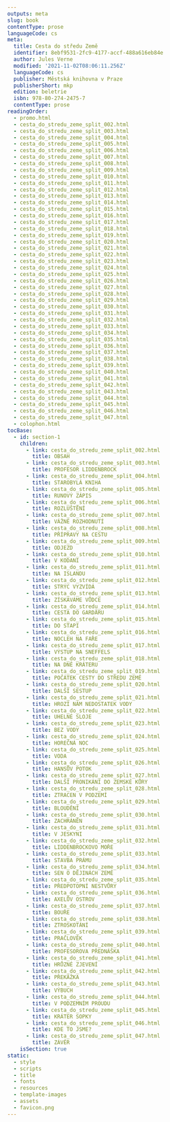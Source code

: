 ```yaml
---
outputs: meta
slug: book
contentType: prose
languageCode: cs
meta:
  title: Cesta do středu Země
  identifier: 8ebf9531-2fc9-4177-accf-488a616eb84e
  author: Jules Verne
  modified: '2021-11-02T08:06:11.256Z'
  languageCode: cs
  publisher: Městská knihovna v Praze
  publisherShort: mkp
  edition: beletrie
  isbn: 978-80-274-2475-7
  contentType: prose
readingOrder:
  - promo.html
  - cesta_do_stredu_zeme_split_002.html
  - cesta_do_stredu_zeme_split_003.html
  - cesta_do_stredu_zeme_split_004.html
  - cesta_do_stredu_zeme_split_005.html
  - cesta_do_stredu_zeme_split_006.html
  - cesta_do_stredu_zeme_split_007.html
  - cesta_do_stredu_zeme_split_008.html
  - cesta_do_stredu_zeme_split_009.html
  - cesta_do_stredu_zeme_split_010.html
  - cesta_do_stredu_zeme_split_011.html
  - cesta_do_stredu_zeme_split_012.html
  - cesta_do_stredu_zeme_split_013.html
  - cesta_do_stredu_zeme_split_014.html
  - cesta_do_stredu_zeme_split_015.html
  - cesta_do_stredu_zeme_split_016.html
  - cesta_do_stredu_zeme_split_017.html
  - cesta_do_stredu_zeme_split_018.html
  - cesta_do_stredu_zeme_split_019.html
  - cesta_do_stredu_zeme_split_020.html
  - cesta_do_stredu_zeme_split_021.html
  - cesta_do_stredu_zeme_split_022.html
  - cesta_do_stredu_zeme_split_023.html
  - cesta_do_stredu_zeme_split_024.html
  - cesta_do_stredu_zeme_split_025.html
  - cesta_do_stredu_zeme_split_026.html
  - cesta_do_stredu_zeme_split_027.html
  - cesta_do_stredu_zeme_split_028.html
  - cesta_do_stredu_zeme_split_029.html
  - cesta_do_stredu_zeme_split_030.html
  - cesta_do_stredu_zeme_split_031.html
  - cesta_do_stredu_zeme_split_032.html
  - cesta_do_stredu_zeme_split_033.html
  - cesta_do_stredu_zeme_split_034.html
  - cesta_do_stredu_zeme_split_035.html
  - cesta_do_stredu_zeme_split_036.html
  - cesta_do_stredu_zeme_split_037.html
  - cesta_do_stredu_zeme_split_038.html
  - cesta_do_stredu_zeme_split_039.html
  - cesta_do_stredu_zeme_split_040.html
  - cesta_do_stredu_zeme_split_041.html
  - cesta_do_stredu_zeme_split_042.html
  - cesta_do_stredu_zeme_split_043.html
  - cesta_do_stredu_zeme_split_044.html
  - cesta_do_stredu_zeme_split_045.html
  - cesta_do_stredu_zeme_split_046.html
  - cesta_do_stredu_zeme_split_047.html
  - colophon.html
tocBase:
  - id: section-1
    children:
      - link: cesta_do_stredu_zeme_split_002.html
        title: OBSAH
      - link: cesta_do_stredu_zeme_split_003.html
        title: PROFESOR LIDDENBROCK
      - link: cesta_do_stredu_zeme_split_004.html
        title: STAROBYLÁ KNIHA
      - link: cesta_do_stredu_zeme_split_005.html
        title: RUNOVÝ ZÁPIS
      - link: cesta_do_stredu_zeme_split_006.html
        title: ROZLUŠTĚNÍ
      - link: cesta_do_stredu_zeme_split_007.html
        title: VÁŽNÉ ROZHODNUTÍ
      - link: cesta_do_stredu_zeme_split_008.html
        title: PŘÍPRAVY NA CESTU
      - link: cesta_do_stredu_zeme_split_009.html
        title: ODJEZD
      - link: cesta_do_stredu_zeme_split_010.html
        title: V KODANI
      - link: cesta_do_stredu_zeme_split_011.html
        title: NA ISLANDU
      - link: cesta_do_stredu_zeme_split_012.html
        title: STRÝC VYZVÍDÁ
      - link: cesta_do_stredu_zeme_split_013.html
        title: ZÍSKÁVÁME VŮDCE
      - link: cesta_do_stredu_zeme_split_014.html
        title: CESTA DO GARDÄRU
      - link: cesta_do_stredu_zeme_split_015.html
        title: DO STAPI
      - link: cesta_do_stredu_zeme_split_016.html
        title: NOCLEH NA FAŘE
      - link: cesta_do_stredu_zeme_split_017.html
        title: VÝSTUP NA SNEFFELS
      - link: cesta_do_stredu_zeme_split_018.html
        title: NA DNĚ KRÁTERU
      - link: cesta_do_stredu_zeme_split_019.html
        title: POČÁTEK CESTY DO STŘEDU ZEMĚ
      - link: cesta_do_stredu_zeme_split_020.html
        title: DALŠÍ SESTUP
      - link: cesta_do_stredu_zeme_split_021.html
        title: HROZÍ NÁM NEDOSTATEK VODY
      - link: cesta_do_stredu_zeme_split_022.html
        title: UHELNÉ SLOJE
      - link: cesta_do_stredu_zeme_split_023.html
        title: BEZ VODY
      - link: cesta_do_stredu_zeme_split_024.html
        title: HOREČNÁ NOC
      - link: cesta_do_stredu_zeme_split_025.html
        title: VODA
      - link: cesta_do_stredu_zeme_split_026.html
        title: HANSŮV POTOK
      - link: cesta_do_stredu_zeme_split_027.html
        title: DALŠÍ PRONIKÁNÍ DO ZEMSKÉ KŮRY
      - link: cesta_do_stredu_zeme_split_028.html
        title: ZTRACEN V PODZEMÍ
      - link: cesta_do_stredu_zeme_split_029.html
        title: BLOUDĚNÍ
      - link: cesta_do_stredu_zeme_split_030.html
        title: ZACHRÁNĚN
      - link: cesta_do_stredu_zeme_split_031.html
        title: V JESKYNI
      - link: cesta_do_stredu_zeme_split_032.html
        title: LIDDENBROCKOVO MOŘE
      - link: cesta_do_stredu_zeme_split_033.html
        title: STAVBA PRÁMU
      - link: cesta_do_stredu_zeme_split_034.html
        title: SEN O DĚJINÁCH ZEMĚ
      - link: cesta_do_stredu_zeme_split_035.html
        title: PŘEDPOTOPNÍ NESTVŮRY
      - link: cesta_do_stredu_zeme_split_036.html
        title: AXELŮV OSTROV
      - link: cesta_do_stredu_zeme_split_037.html
        title: BOUŘE
      - link: cesta_do_stredu_zeme_split_038.html
        title: ZTROSKOTÁNÍ
      - link: cesta_do_stredu_zeme_split_039.html
        title: PRAČLOVĚK
      - link: cesta_do_stredu_zeme_split_040.html
        title: PROFESOROVA PŘEDNÁŠKA
      - link: cesta_do_stredu_zeme_split_041.html
        title: HRŮZNÉ ZJEVENÍ
      - link: cesta_do_stredu_zeme_split_042.html
        title: PŘEKÁŽKA
      - link: cesta_do_stredu_zeme_split_043.html
        title: VÝBUCH
      - link: cesta_do_stredu_zeme_split_044.html
        title: V PODZEMNÍM PROUDU
      - link: cesta_do_stredu_zeme_split_045.html
        title: KRÁTER SOPKY
      - link: cesta_do_stredu_zeme_split_046.html
        title: KDE TO JSME?
      - link: cesta_do_stredu_zeme_split_047.html
        title: ZÁVĚR
    isSection: true
static:
  - style
  - scripts
  - title
  - fonts
  - resources
  - template-images
  - assets
  - favicon.png
---
```

